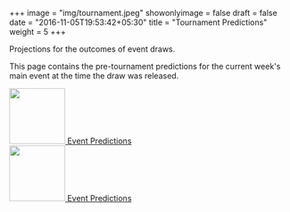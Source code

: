+++
image = "img/tournament.jpeg"
showonlyimage = false
draft = false
date = "2016-11-05T19:53:42+05:30"
title = "Tournament Predictions"
weight = 5
+++

Projections for the outcomes of event draws.

<!--more-->

This page contains the pre-tournament predictions for the current week's main event at the time the draw was released. 

<div class="container-fluid">
<div class="row">
<div class="col-xs-6 col-sm-3">
<a href="/atp_event_prediction/">
<img src="/img/atp-box.jpeg" width="100px">
Event Predictions
</a>
</div>
<div class="col-xs-6 col-sm-3">
<a href="/wta_event_prediction/">
<img src="/img/wta-box.jpeg" width="100px">
Event Predictions
</a>
</div>
</div>
</div>

